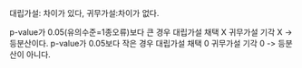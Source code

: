 
대립가설: 차이가 있다, 귀무가설:차이가 없다.


p-value가 0.05(유의수준=1종오류)보다 큰 경우 대립가설 채택 X 귀무가설 기각 X  -> 등분산이다.
p-value가 0.05보다 작은 경우 대립가설 채택 0 귀무가설 기각 0 -> 등분산이 아니다.